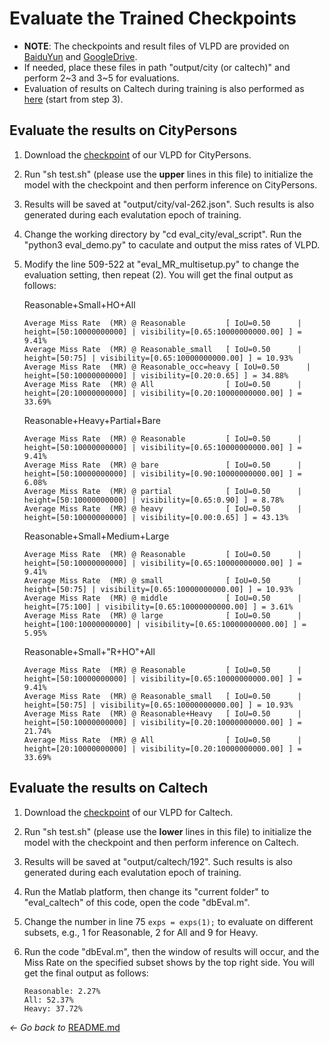 # Evaluate the Trained Checkpoints

* **NOTE**: The checkpoints and result files of VLPD are provided on [BaiduYun](https://pan.baidu.com/s/1rF8TEXybCdDUWO-HvzxbbQ?pwd=VLPD) and [GoogleDrive](https://drive.google.com/drive/folders/1rcGjK36zDZqxULoAztexupjxNlB0U4F6?usp=sharing). 
* If needed, place these files in path "output/city (or caltech)" and perform 2~3 and 3~5 for evaluations. 
* Evaluation of results on Caltech during training is also performed as [here](#evaluate-the-results-on-caltech) (start from step 3).

## Evaluate the results on CityPersons

1. Download the [checkpoint](#evaluate-the-trained-checkpoints) of our VLPD for CityPersons.

2. Run "sh test.sh" (please use the **upper** lines in this file)  to initialize the model with the checkpoint and then perform inference on CityPersons. 

3. Results will be saved at "output/city/val-262.json". Such results is also generated during each evalutation epoch of training. 

3. Change the working directory by "cd eval_city/eval_script". Run the "python3 eval_demo.py" to caculate and output the miss rates of VLPD.

4. Modify the line 509-522 at "eval_MR_multisetup.py" to change the evaluation setting, then repeat (2). You will get the final output as follows: 

    Reasonable+Small+HO+All
    ```
    Average Miss Rate  (MR) @ Reasonable         [ IoU=0.50      | height=[50:10000000000] | visibility=[0.65:10000000000.00] ] = 9.41%
    Average Miss Rate  (MR) @ Reasonable_small   [ IoU=0.50      | height=[50:75] | visibility=[0.65:10000000000.00] ] = 10.93%
    Average Miss Rate  (MR) @ Reasonable_occ=heavy [ IoU=0.50      | height=[50:10000000000] | visibility=[0.20:0.65] ] = 34.88%
    Average Miss Rate  (MR) @ All                [ IoU=0.50      | height=[20:10000000000] | visibility=[0.20:10000000000.00] ] = 33.69%
    ```

    Reasonable+Heavy+Partial+Bare
    ```
    Average Miss Rate  (MR) @ Reasonable         [ IoU=0.50      | height=[50:10000000000] | visibility=[0.65:10000000000.00] ] = 9.41%
    Average Miss Rate  (MR) @ bare               [ IoU=0.50      | height=[50:10000000000] | visibility=[0.90:10000000000.00] ] = 6.08%
    Average Miss Rate  (MR) @ partial            [ IoU=0.50      | height=[50:10000000000] | visibility=[0.65:0.90] ] = 8.78%
    Average Miss Rate  (MR) @ heavy              [ IoU=0.50      | height=[50:10000000000] | visibility=[0.00:0.65] ] = 43.13%
    ```

    Reasonable+Small+Medium+Large
    ```
    Average Miss Rate  (MR) @ Reasonable         [ IoU=0.50      | height=[50:10000000000] | visibility=[0.65:10000000000.00] ] = 9.41%
    Average Miss Rate  (MR) @ small              [ IoU=0.50      | height=[50:75] | visibility=[0.65:10000000000.00] ] = 10.93%
    Average Miss Rate  (MR) @ middle             [ IoU=0.50      | height=[75:100] | visibility=[0.65:10000000000.00] ] = 3.61%
    Average Miss Rate  (MR) @ large              [ IoU=0.50      | height=[100:10000000000] | visibility=[0.65:10000000000.00] ] = 5.95%
    ```

    Reasonable+Small+"R+HO"+All
    ```
    Average Miss Rate  (MR) @ Reasonable         [ IoU=0.50      | height=[50:10000000000] | visibility=[0.65:10000000000.00] ] = 9.41%
    Average Miss Rate  (MR) @ Reasonable_small   [ IoU=0.50      | height=[50:75] | visibility=[0.65:10000000000.00] ] = 10.93%
    Average Miss Rate  (MR) @ Reasonable+Heavy   [ IoU=0.50      | height=[50:10000000000] | visibility=[0.20:10000000000.00] ] = 21.74%
    Average Miss Rate  (MR) @ All                [ IoU=0.50      | height=[20:10000000000] | visibility=[0.20:10000000000.00] ] = 33.69%
    ```

## Evaluate the results on Caltech

1. Download the [checkpoint](#evaluate-the-trained-checkpoints) of our VLPD for Caltech.

2. Run "sh test.sh" (please use the **lower** lines in this file) to initialize the model with the checkpoint and then perform inference on Caltech. 

3. Results will be saved at "output/caltech/192". Such results is also generated during each evalutation epoch of training. 

4. Run the Matlab platform, then change its "current folder" to "eval_caltech" of this code, open the code "dbEval.m". 

5. Change the number in line 75 ``exps = exps(1);`` to evaluate on different subsets, e.g., 1 for Reasonable, 2 for All and 9 for Heavy. 

6. Run the code "dbEval.m", then the window of results will occur, and the Miss Rate on the specified subset shows by the top right side.
You will get the final output as follows: 

    ```
    Reasonable: 2.27%
    All: 52.37%
    Heavy: 37.72%
    ```

*← Go back to* [README.md](https://github.com/lmy98129/VLPD)
